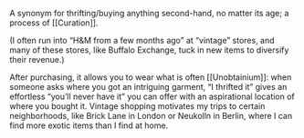 A synonym for thrifting/buying anything second-hand, no matter its age; a process of [[Curation]].

(I often run into “H&M from a few months ago” at “vintage” stores, and many of these stores, like Buffalo Exchange, tuck in new items to diversify their revenue.)

After purchasing, it allows you to wear what is often [[Unobtainium]]: when someone asks where you got an intriguing garment, “I thrifted it” gives an effortless “you’ll never have it” you can offer with an aspirational location of where you bought it. Vintage shopping motivates my trips to certain neighborhoods, like Brick Lane in London or Neukolln in Berlin, where I can find more exotic items than I find at home.

